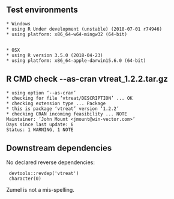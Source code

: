 


## Test environments

    * Windows
    * using R Under development (unstable) (2018-07-01 r74946)
    * using platform: x86_64-w64-mingw32 (64-bit)


    * OSX
    * using R version 3.5.0 (2018-04-23)
    * using platform: x86_64-apple-darwin15.6.0 (64-bit)

## R CMD check --as-cran vtreat_1.2.2.tar.gz

    * using option ‘--as-cran’
    * checking for file ‘vtreat/DESCRIPTION’ ... OK
    * checking extension type ... Package
    * this is package ‘vtreat’ version ‘1.2.2’
    * checking CRAN incoming feasibility ... NOTE
    Maintainer: ‘John Mount <jmount@win-vector.com>’
    Days since last update: 6
    Status: 1 WARNING, 1 NOTE
 
## Downstream dependencies

No declared reverse dependencies:

     devtools::revdep('vtreat')
     character(0)
     
Zumel is not a mis-spelling.


